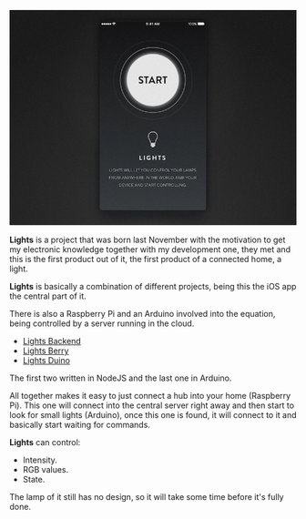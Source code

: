 ![Lights](https://github.com/RamonGilabert/Lights/blob/master/Resources/lights.jpg)

**Lights** is a project that was born last November with the motivation to get my electronic knowledge together with my development one, they met and this is the first product out of it, the first product of a connected home, a light.

**Lights** is basically a combination of different projects, being this the iOS app the central part of it.

There is also a Raspberry Pi and an Arduino involved into the equation, being controlled by a server running in the cloud.

- [Lights Backend](https://github.com/RamonGilabert/Lights-Backend)
- [Lights Berry](https://github.com/RamonGilabert/Lights-Berry)
- [Lights Duino](https://github.com/RamonGilabert/Lights-Duino)

The first two written in NodeJS and the last one in Arduino.

All together makes it easy to just connect a hub into your home (Raspberry Pi). This one will connect into the central server right away and then start to look for small lights (Arduino), once this one is found, it will connect to it and basically start waiting for commands.

**Lights** can control:

- Intensity.
- RGB values.
- State.

The lamp of it still has no design, so it will take some time before it's fully done.
